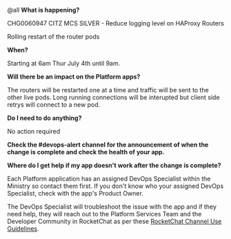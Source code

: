 @all
**What is happening?**

CHG0060947 CITZ MCS SILVER - Reduce logging level on HAProxy Routers

Rolling restart of the router pods

**When?**

Starting at 6am Thur July 4th until 9am.

**Will there be an impact on the Platform apps?**

The routers will be restarted one at a time and traffic will be sent to the other live pods. Long running connections will be interupted but client side retrys will connect to a new pod.

**Do I need to do anything?**

No action required

**Check the #devops-alert channel for the announcement of when the change is complete and check the health of your app.**

**Where do I get help if my app doesn't work after the change is complete?**

Each Platform application has an assigned DevOps Specialist within the Ministry so contact them first. If you don't know who your assigned DevOps Specialist, check with the app's Product Owner.

The DevOps Specialist will troubleshoot the issue with the app and if they need help, they will reach out to the Platform Services Team and the Developer Community in RocketChat as per these [RocketChat Channel Use Guidelines](https://docs.developer.gov.bc.ca/rocketchat-channel-descriptions/).
